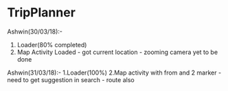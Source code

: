 # TripPlanner
Ashwin(30/03/18):-
1. Loader(80% completed)
2. Map Activity Loaded - got current location - zooming camera yet to be done

Ashwin(31/03/18):-
1.Loader(100%)
2.Map activity with from and 2 marker - need to get suggestion in search - route also

